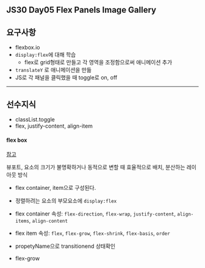 ## JS30 Day05 Flex Panels Image Gallery



## 요구사항

- flexbox.io
- `display:flex`에 대해 학습
  - flex로 grid형태로 만들고 각 영역을 조정함으로써 애니메이션 추가
- `translateY` 로 애니메이션을 만듦
- JS로 각 패널을 클릭했을 때 toggle로 on, off

---

## 선수지식

- classList.toggle
- flex, justify-content, align-item

#### flex box

[참고](https://d2.naver.com/helloworld/8540176)

뷰포트, 요소의 크기가 불명확하거나 동적으로 변할 때 효율적으로 배치, 분산하는 레이아웃 방식

- flex container, item으로 구성된다.
- 정렬하려는 요소의 부모요소에 `display:flex`
- flex container 속성: `flex-direction`, `flex-wrap`, `justify-content`, `align-items`, `align-content`
- flex item 속성: `flex`, `flex-grow`, `flex-shrink`, `flex-basis`, `order`

- propetyName으로 transitionend 상태확인
- flex-grow

